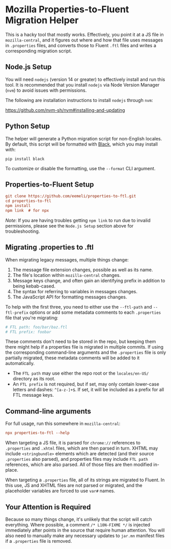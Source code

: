 # Mozilla Properties-to-Fluent Migration Helper

This is a hacky tool that mostly works.
Effectively, you point it at a JS file in `mozilla-central`,
and it figures out where and how that file uses messages in `.properties` files,
and converts those to Fluent `.ftl` files and writes a corresponding migration script.

## Node.js Setup

You will need `nodejs` (version 14 or greater) to effectively install and run this tool.
It is recommended that you install `nodejs` via Node Version Manager (`nvm`) to avoid issues with permissions.

The following are installation instructions to install `nodejs` through `nvm`:

https://github.com/nvm-sh/nvm#installing-and-updating

## Python Setup

The helper will generate a Python migration script for non-English locales.
By default, this script will be formatted with [Black](https://black.readthedocs.io/en/stable/),
which you may install with:

```
pip install black
```

To customize or disable the formatting, use the `--format` CLI argument.

## Properties-to-Fluent Setup

```ini
git clone https://github.com/eemeli/properties-to-ftl.git
cd properties-to-ftl
npm install
npm link  # for npx
```

_Note_: If you are having troubles getting `npm link` to run due to invalid permissions, please see the `Node.js Setup` section above for troubleshooting.

## Migrating .properties to .ftl

When migrating legacy messages, multiple things change:

1. The message file extension changes, possible as well as its name.
2. The file's location within `mozilla-central` changes.
3. Message keys change, and often gain an identifying prefix in addition to being kebab-cased.
4. The syntax for referring to variables in messages changes.
5. The JavaScript API for formatting messages changes.

To help with the first three, you need to either use the `--ftl-path` and `--ftl-prefix` options
or add some metadata comments to each `.properties` file that you're migrating:

```ini
# FTL path: foo/bar/baz.ftl
# FTL prefix: foobar
```

These comments don't need to be stored in the repo,
but keeping them there might help if a properties file is migrated in multiple commits.
If using the corresponding command-line arguments
and the `.properties` file is only partially migrated,
these metadata comments will be added to it automatically.

- The `FTL path` may use either the repo root or the `locales/en-US/` directory as its root.
- An `FTL prefix` is not required, but if set, may only contain lower-case letters and dashes: `^[a-z-]+$`.
  If set, it will be included as a prefix for all FTL message keys.

## Command-line arguments

For full usage, run this somewhere in `mozilla-central`:

```ini
npx properties-to-ftl --help
```

When targeting a JS file, it is parsed for `chrome://` references to `.properties` and `.xhtml` files,
which are then parsed in turn.
XHTML may include `<stringbundle>` elements which are detected (and their source `.properties` also parsed),
and properties files may include `FTL path` references, which are also parsed.
All of those files are then modified in-place.

When targeting a `.properties` file, all of its strings are migrated to Fluent.
In this use, JS and XHTML files are not parsed or migrated,
and the placeholder variables are forced to use `var#` names.

## Your Attention is Required

Because so many things change, it's unlikely that the script will catch everything.
Where possible, a comment `/* L10N-FIXME */` is injected
immediately after points in the source that require human attention.
You will also need to manually make any necessary updates to `jar.mn` manifest files
if a `.properties` file is removed.
